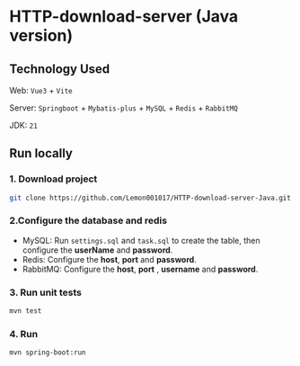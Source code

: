 # HTTP-download-server (Java version)

## Technology Used

Web: `Vue3` + `Vite`

Server: `Springboot` + `Mybatis-plus` + `MySQL` + `Redis` + `RabbitMQ`

JDK: `21`

## Run locally

### 1. Download project

```bash
git clone https://github.com/Lemon001017/HTTP-download-server-Java.git
```

### 2.Configure the database and redis

- MySQL: Run `settings.sql` and `task.sql` to create the table, then configure the **userName** and **password**.
- Redis: Configure the **host**, **port** and **password**.
- RabbitMQ: Configure the **host**, **port** , **username** and **password**.

### 3. Run unit tests

```bash
mvn test
```

### 4. Run

```bash
mvn spring-boot:run
```
